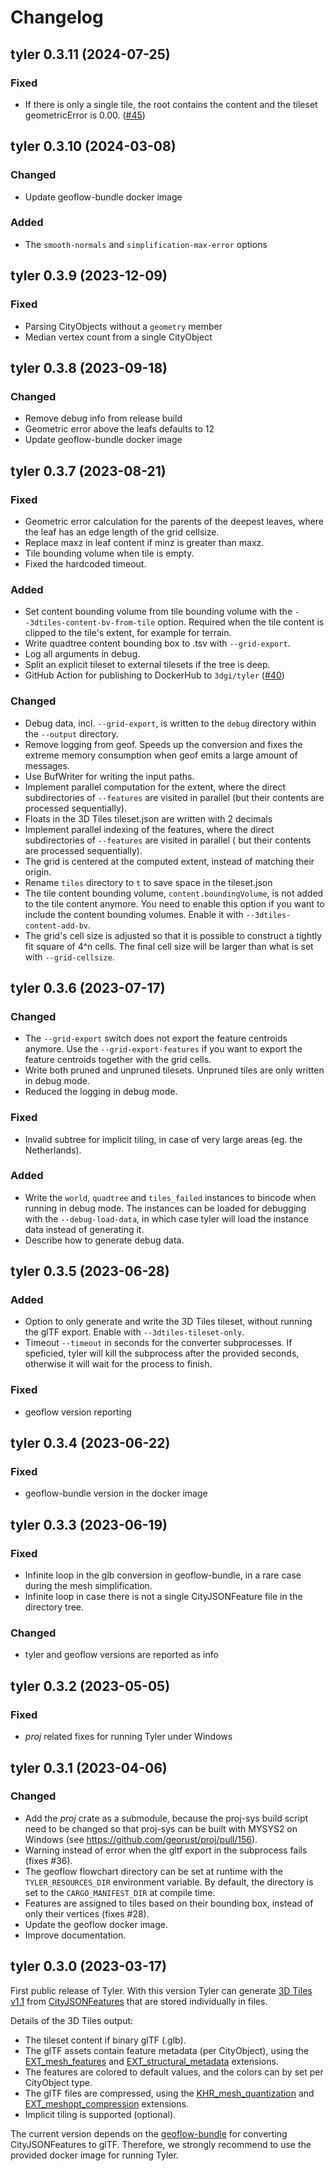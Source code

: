 # Changelog

## tyler 0.3.11 (2024-07-25)

### Fixed

- If there is only a single tile, the root contains the content and the tileset geometricError is
  0.00. ([#45](https://github.com/3DGI/tyler/issues/45))

## tyler 0.3.10 (2024-03-08)

### Changed

- Update geoflow-bundle docker image

### Added

- The `smooth-normals` and `simplification-max-error` options

## tyler 0.3.9 (2023-12-09)

### Fixed

- Parsing CityObjects without a `geometry` member
- Median vertex count from a single CityObject

## tyler 0.3.8 (2023-09-18)

### Changed

- Remove debug info from release build
- Geometric error above the leafs defaults to 12
- Update geoflow-bundle docker image

## tyler 0.3.7 (2023-08-21)

### Fixed

- Geometric error calculation for the parents of the deepest leaves, where the leaf has an edge length of the grid
  cellsize.
- Replace maxz in leaf content if minz is greater than maxz.
- Tile bounding volume when tile is empty.
- Fixed the hardcoded timeout.

### Added

- Set content bounding volume from tile bounding volume with the `--3dtiles-content-bv-from-tile` option. Required when
  the tile content is clipped to the tile's extent, for example for terrain.
- Write quadtree content bounding box to .tsv with `--grid-export`.
- Log all arguments in debug.
- Split an explicit tileset to external tilesets if the tree is deep.
- GitHub Action for publishing to DockerHub to `3dgi/tyler` ([#40](https://github.com/3DGI/tyler/pull/40))

### Changed

- Debug data, incl. `--grid-export`, is written to the `debug` directory within the `--output` directory.
- Remove logging from geof. Speeds up the conversion and fixes the extreme memory consumption when geof emits a large
  amount of messages.
- Use BufWriter for writing the input paths.
- Implement parallel computation for the extent, where the direct subdirectories of `--features` are visited in
  parallel (but their contents are processed sequentially).
- Floats in the 3D Tiles tileset.json are written with 2 decimals
- Implement parallel indexing of the features, where the direct subdirectories of `--features` are visited in parallel (
  but their contents are processed sequentially).
- The grid is centered at the computed extent, instead of matching their origin.
- Rename `tiles` directory to `t` to save space in the tileset.json
- The tile content bounding volume, `content.boundingVolume`, is not added to the tile content anymore. You need to
  enable this option if you want to include the content bounding volumes. Enable it with `--3dtiles-content-add-bv`.
- The grid's cell size is adjusted so that it is possible to construct a tightly fit square of 4^n cells. The final cell
  size will be larger than what is set with `--grid-cellsize`.

## tyler 0.3.6 (2023-07-17)

### Changed

- The `--grid-export` switch does not export the feature centroids anymore. Use the `--grid-export-features` if you want
  to export the feature centroids together with the grid cells.
- Write both pruned and unpruned tilesets. Unpruned tiles are only written in debug mode.
- Reduced the logging in debug mode.

### Fixed

- Invalid subtree for implicit tiling, in case of very large areas (eg. the Netherlands).

### Added

- Write the `world`, `quadtree` and `tiles_failed` instances to bincode when running in debug mode. The instances can be
  loaded for debugging with the `--debug-load-data`, in which case tyler will load the instance data instead of
  generating it.
- Describe how to generate debug data.

## tyler 0.3.5 (2023-06-28)

### Added

- Option to only generate and write the 3D Tiles tileset, without running the glTF export. Enable
  with `--3dtiles-tileset-only`.
- Timeout `--timeout` in seconds for the converter subprocesses. If speficied, tyler will kill the subprocess after the
  provided seconds, otherwise it will wait for the process to finish.

### Fixed

- geoflow version reporting

## tyler 0.3.4 (2023-06-22)

### Fixed

- geoflow-bundle version in the docker image

## tyler 0.3.3 (2023-06-19)

### Fixed

- Infinite loop in the glb conversion in geoflow-bundle, in a rare case during the mesh simplification.
- Infinite loop in case there is not a single CityJSONFeature file in the directory tree.

### Changed

- tyler and geoflow versions are reported as info

## tyler 0.3.2 (2023-05-05)

### Fixed

- *proj* related fixes for running Tyler under Windows

## tyler 0.3.1 (2023-04-06)

### Changed

- Add the *proj* crate as a submodule, because the proj-sys build script need to be changed so that proj-sys can be
  built with MYSYS2 on Windows (see https://github.com/georust/proj/pull/156).
- Warning instead of error when the gltf export in the subprocess fails (fixes #36).
- The geoflow flowchart directory can be set at runtime with the `TYLER_RESOURCES_DIR` environment variable. By default,
  the directory is set to the `CARGO_MANIFEST_DIR` at compile time.
- Features are assigned to tiles based on their bounding box, instead of only their vertices (fixes #28).
- Update the geoflow docker image.
- Improve documentation.

## tyler 0.3.0 (2023-03-17)

First public release of Tyler.
With this version Tyler can generate [3D Tiles v1.1](https://docs.ogc.org/cs/22-025r4/22-025r4.html)
from [CityJSONFeatures](https://www.cityjson.org/specs/1.1.3/#text-sequences-and-streaming-with-cityjsonfeature) that
are stored individually in files.

Details of the 3D Tiles output:

- The tileset content if binary glTF (.glb).
- The glTF assets contain feature metadata (per CityObject), using
  the [EXT_mesh_features](https://github.com/CesiumGS/glTF/tree/3d-tiles-next/extensions/2.0/Vendor/EXT_mesh_features)
  and [EXT_structural_metadata](https://github.com/CesiumGS/glTF/tree/3d-tiles-next/extensions/2.0/Vendor/EXT_structural_metadata)
  extensions.
- The features are colored to default values, and the colors can by set per CityObject type.
- The glTF files are compressed, using
  the [KHR_mesh_quantization](https://github.com/KhronosGroup/glTF/tree/main/extensions/2.0/Khronos/KHR_mesh_quantization)
  and [EXT_meshopt_compression](https://github.com/KhronosGroup/glTF/tree/main/extensions/2.0/Vendor/EXT_meshopt_compression)
  extensions.
- Implicit tiling is supported (optional).

The current version depends on the [geoflow-bundle](https://github.com/geoflow3d/geoflow-bundle) for converting
CityJSONFeatures to glTF.
Therefore, we strongly recommend to use the provided docker image for running Tyler.
